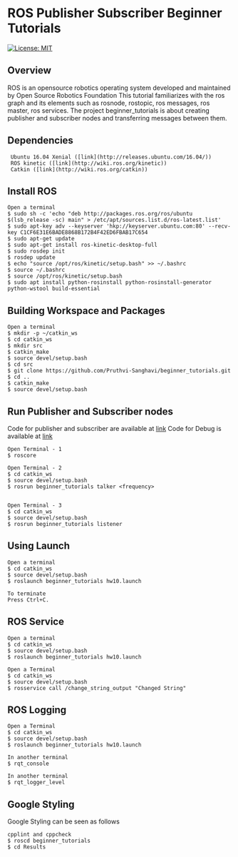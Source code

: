 # ROS Publisher Subscriber Beginner Tutorials
[![License: MIT](https://img.shields.io/badge/License-MIT-yellow.svg)](https://opensource.org/licenses/MIT)

## Overview
ROS is an opensource robotics operating system developed and maintained by Open Source Robotics Foundation 
This tutorial familiarizes with the ros graph and its elements such as rosnode, rostopic, ros messages, ros master, ros services.
The project beginner_tutorials is about creating publisher and subscriber nodes and transferring messages between them.

## Dependencies
```
 Ubuntu 16.04 Xenial ([link](http://releases.ubuntu.com/16.04/))
 ROS kinetic ([link](http://wiki.ros.org/kinetic))
 Catkin ([link](http://wiki.ros.org/catkin))  
```

## Install ROS

```
Open a terminal
$ sudo sh -c 'echo "deb http://packages.ros.org/ros/ubuntu $(lsb_release -sc) main" > /etc/apt/sources.list.d/ros-latest.list'
$ sudo apt-key adv --keyserver 'hkp://keyserver.ubuntu.com:80' --recv-key C1CF6E31E6BADE8868B172B4F42ED6FBAB17C654
$ sudo apt-get update
$ sudo apt-get install ros-kinetic-desktop-full
$ sudo rosdep init
$ rosdep update
$ echo "source /opt/ros/kinetic/setup.bash" >> ~/.bashrc
$ source ~/.bashrc
$ source /opt/ros/kinetic/setup.bash
$ sudo apt install python-rosinstall python-rosinstall-generator python-wstool build-essential
```

## Building Workspace and Packages

```
Open a terminal
$ mkdir -p ~/catkin_ws
$ cd catkin_ws
$ mkdir src
$ catkin_make
$ source devel/setup.bash
$ cd src
$ git clone https://github.com/Pruthvi-Sanghavi/beginner_tutorials.git
$ cd ..
$ catkin_make
$ source devel/setup.bash 
```

## Run Publisher and Subscriber nodes

Code for publisher and subscriber are available at [link](http://wiki.ros.org/ROS/Tutorials/WritingPublisherSubscriber%28c%2B%2B%29)
Code for Debug is available at [link](http://wiki.ros.org/ROS/Tutorials/ExaminingPublisherSubscriber)

```
Open Terminal - 1
$ roscore

Open Terminal - 2
$ cd catkin_ws
$ source devel/setup.bash
$ rosrun beginner_tutorials talker <frequency>


Open Terminal - 3
$ cd catkin_ws
$ source devel/setup.bash
$ rosrun beginner_tutorials listener

```

## Using Launch

```
Open a terminal
$ cd catkin_ws
$ source devel/setup.bash
$ roslaunch beginner_tutorials hw10.launch

To terminate
Press Ctrl+C.
```

## ROS Service

```
Open a terminal
$ cd catkin_ws
$ source devel/setup.bash
$ roslaunch beginner_tutorials hw10.launch

Open a Terminal
$ cd catkin_ws
$ source devel/setup.bash
$ rosservice call /change_string_output "Changed String"
```

## ROS Logging

```
Open a Terminal
$ cd catkin_ws
$ source devel/setup.bash
$ roslaunch beginner_tutorials hw10.launch

In another terminal
$ rqt_console

In another terminal
$ rqt_logger_level
```

## Google Styling

Google Styling can be seen as follows
```
cpplint and cppcheck
$ roscd beginner_tutorials
$ cd Results
```

